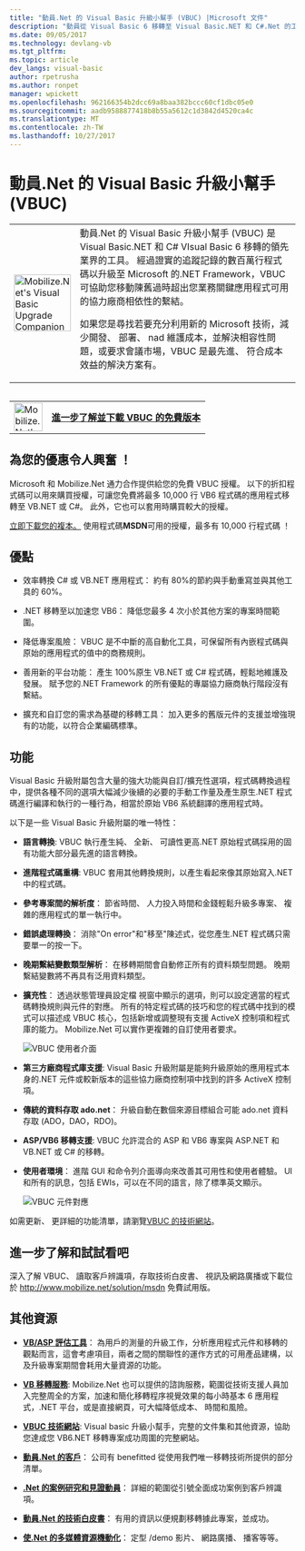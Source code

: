 ```yaml
---
title: "動員.Net 的 Visual Basic 升級小幫手 (VBUC) |Microsoft 文件"
description: "動員從 Visual Basic 6 移轉至 Visual Basic.NET 和 C#.Net 的工具"
ms.date: 09/05/2017
ms.technology: devlang-vb
ms.tgt_pltfrm: 
ms.topic: article
dev_langs: visual-basic
author: rpetrusha
ms.author: ronpet
manager: wpickett
ms.openlocfilehash: 962166354b2dcc69a8baa382bccc60cf1dbc05e0
ms.sourcegitcommit: aadb9588877418b8b55a5612c1d3842d4520ca4c
ms.translationtype: MT
ms.contentlocale: zh-TW
ms.lasthandoff: 10/27/2017
---
```

# <a name="mobilizenets-visual-basic-upgrade-companion-vbuc"></a>動員.Net 的 Visual Basic 升級小幫手 (VBUC)

<table>
   <tr>
      <td><img src="media/vbuc.png" alt="Mobilize.Net's Visual Basic Upgrade Companion (VBUC)" width="100" /> </td> 
      <td>動員.Net 的 Visual Basic 升級小幫手 (VBUC) 是 Visual Basic.NET 和 C# VIsual Basic 6 移轉的領先業界的工具。 經過證實的追蹤記錄的數百萬行程式碼以升級至 Microsoft 的.NET Framework，VBUC 可協助您移動陳舊過時超出您業務關鍵應用程式可用的協力廠商相依性的繫結。 </p>
如果您是尋找若要充分利用新的 Microsoft 技術，減少開發、 部署、 nad 維護成本，並解決相容性問題，或要求會議市場，VBUC 是最先進、 符合成本效益的解決方案有。</p> </td>  
   </tr>
<table>

<table>
   <tr>
      <td><a href="http://www.mobilize.net/solution/msdn"><img src="media/download.png" alt="Mobilize.Net's Visual Basic Upgrade Companion (VBUC)" width="50" /></a></td>
      <td><a href="http://www.mobilize.net/solution/msdn"><strong>進一步了解並下載 VBUC 的免費版本</string></a></td>
   </tr>
</table>  

## <a name="exciting-offer-for-you"></a>為您的優惠令人興奮 ！

Microsoft 和 Mobilize.Net 通力合作提供給您的免費 VBUC 授權。 以下的折扣程式碼可以用來購買授權，可讓您免費將最多 10,000 行 VB6 程式碼的應用程式移轉至 VB.NET 或 C#。 此外，它也可以套用時購買較大的授權。

[立即下載您的複本。](http://www.mobilize.net/solution/msdn) 使用程式碼**MSDN**可用的授權，最多有 10,000 行程式碼 ！

## <a name="benefits"></a>優點

- 效率轉換 C# 或 VB.NET 應用程式： 約有 80%的節約與手動重寫並與其他工具的 60%。

- .NET 移轉至以加速您 VB6： 降低您最多 4 次小於其他方案的專案時間範圍。

- 降低專案風險： VBUC 是不中斷的高自動化工具，可保留所有內嵌程式碼與原始的應用程式的值中的商務規則。

- 善用新的平台功能： 產生 100%原生 VB.NET 或 C# 程式碼，輕鬆地維護及發展。 賦予您的.NET Framework 的所有優點的專屬協力廠商執行階段沒有繫結。

- 擴充和自訂您的需求為基礎的移轉工具： 加入更多的舊版元件的支援並增強現有的功能，以符合企業編碼標準。

## <a name="features"></a>功能

Visual Basic 升級附屬包含大量的強大功能與自訂/擴充性選項，程式碼轉換過程中，提供各種不同的選項大幅減少後續的必要的手動工作量及產生原生.NET 程式碼進行編譯和執行的一種行為，相當於原始 VB6 系統翻譯的應用程式時。

以下是一些 Visual Basic 升級附屬的唯一特性：

- **語言轉換**: VBUC 執行產生純、 全新、 可讀性更高.NET 原始程式碼採用的固有功能大部分最先進的語言轉換。

- **進階程式碼重構**: VBUC 套用其他轉換規則，以產生看起來像其原始寫入.NET 中的程式碼。

- **參考專案間的解析度**： 節省時間、 人力投入時間和金錢輕鬆升級多專案、 複雜的應用程式的單一執行中。

- **錯誤處理轉換**： 消除"On error"和"移至"陳述式，從您產生.NET 程式碼只需要單一的按一下。

- **晚期繫結變數類型解析**： 在移轉期間會自動修正所有的資料類型問題。 晚期繫結變數將不再具有泛用資料類型。
 
- **擴充性**： 透過狀態管理員設定檔 視窗中顯示的選項，則可以設定適當的程式碼轉換規則與元件的對應。 所有的特定程式碼的技巧和您的程式碼中找到的模式可以描述成 VBUC 核心，包括新增或調整現有支援 ActiveX 控制項和程式庫的能力。 Mobilize.Net 可以實作更複雜的自訂使用者要求。
 
  ![VBUC 使用者介面](./media/vbuc-screenshot.png) 

- **第三方廠商程式庫支援**: Visual Basic 升級附屬是能夠升級原始的應用程式本身的.NET 元件或較新版本的這些協力廠商控制項中找到的許多 ActiveX 控制項。

- **傳統的資料存取 ado.net**： 升級自動在數個來源目標組合可能 ado.net 資料存取 (ADO，DAO，RDO)。

- **ASP/VB6 移轉支援**: VBUC 允許混合的 ASP 和 VB6 專案與 ASP.NET 和 VB.NET 或 C# 的移轉。

- **使用者環境**： 進階 GUI 和命令列介面導向來改善其可用性和使用者體驗。 UI 和所有的訊息，包括 EWIs，可以在不同的語言，除了標準英文顯示。
 
  ![VBUC 元件對應](./media/vbuc-component-maps.png)

如需更新、 更詳細的功能清單，請瀏覽[VBUC 的技術網站](http://www.vbtonet.com/?msdn)。

## <a name="learn-more-and-try-it-for-yourself"></a>進一步了解和試試看吧
深入了解 VBUC、 讀取客戶辨識項，存取技術白皮書、 視訊及網路廣播或下載位於 http://www.mobilize.net/solution/msdn 免費試用版。

## <a name="additional-resources"></a>其他資源

- [**VB/ASP 評估工具**](https://www.mobilize.net/modernization-assessment-tool)： 為用戶的測量的升級工作，分析應用程式元件和移轉的觀點而言，這會考慮項目，兩者之間的關聯性的運作方式的可用產品建構，以及升級專案期間會耗用大量資源的功能。

- [**VB 移轉服務**](https://www.mobilize.net/solution/legacy-solutions/vbmap---migrate-from-vb6-to-net): Mobilize.Net 也可以提供的諮詢服務，範圍從技術支援人員加入完整周全的方案，加速和簡化移轉程序視覺效果的每小時基本 6 應用程式，.NET 平台，或是直接網頁，可大幅降低成本、 時間和風險。
 
- [**VBUC 技術網站**](http://www.vbtonet.com/?msdn): Visual basic 升級小幫手，完整的文件集和其他資源，協助您達成您 VB6.NET 移轉專案成功周圍的完整網站。

- [**動員.Net 的客戶**](http://www.mobilize.net/resources/customer-list)： 公司有 benefitted 從使用我們唯一移轉技術所提供的部分清單。

- [**.Net 的案例研究和見證動員**](http://www.mobilize.net/case-studies/case-studies)： 詳細的範圍從引號全面成功案例到客戶辨識項。
 
- [**動員.Net 的技術白皮書**](http://www.mobilize.net/whitepapers)： 有用的資訊以便規劃移轉據此專案，並成功。
 
- [**使.Net 的多媒體資源機動化**](http://www.mobilize.net/tech-resources)： 定型 /demo 影片、 網路廣播、 播客等等。

 
